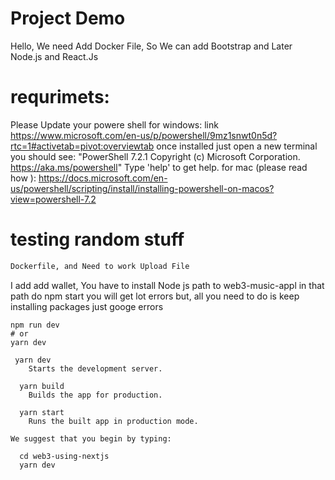 # Project Demo
Hello, 
We need Add Docker File, So We can add Bootstrap and Later Node.js and React.Js

# requrimets: 
Please Update your powere shell 
for windows: link https://www.microsoft.com/en-us/p/powershell/9mz1snwt0n5d?rtc=1#activetab=pivot:overviewtab
once installed just open a new terminal 
you should see: 
"PowerShell 7.2.1
Copyright (c) Microsoft Corporation.
https://aka.ms/powershell"
Type 'help' to get help.
for mac (please read how ): https://docs.microsoft.com/en-us/powershell/scripting/install/installing-powershell-on-macos?view=powershell-7.2

# testing random stuff
```bash
Dockerfile, and Need to work Upload File

```
I add add wallet, You have to install Node js 
path to web3-music-appl
in that path do npm start
you will get lot errors but, all you need to do is keep installing packages just googe errors
```
npm run dev
# or
yarn dev
```

```
 yarn dev
    Starts the development server.

  yarn build
    Builds the app for production.

  yarn start
    Runs the built app in production mode.

We suggest that you begin by typing:

  cd web3-using-nextjs
  yarn dev
  ```
